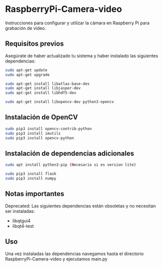 # RaspberryPi-Camera-video

Instrucciones para configurar y utilizar la cámara en Raspberry Pi para grabación de video.

## Requisitos previos
Asegúrate de haber actualizado tu sistema y haber instalado las siguientes dependencias:

```bash
sudo apt-get update
sudo apt-get upgrade

sudo apt-get install libatlas-base-dev
sudo apt-get install libjasper-dev
sudo apt-get install libhdf5-dev

sudo apt-get install libopencv-dev python3-opencv
```

## Instalación de OpenCV

```bash
sudo pip3 install opencv-contrib-python
sudo pip3 install imutils
sudo pip3 install opencv-python
```

## Instalación de dependencias adicionales

```bash
sudo apt install python3-pip (Necesario si es version lite)

sudo pip3 install flask
sudo pip3 install numpy
```

## Notas importantes
Deprecated: Las siguientes dependencias están obsoletas y no necesitan ser instaladas:
- libqtgui4
- libqt4-test


## Uso
Una vez instaladas las dependencias navegamos hasta el directorio RaspberryPi-Camera-video y ejecutamos main.py
